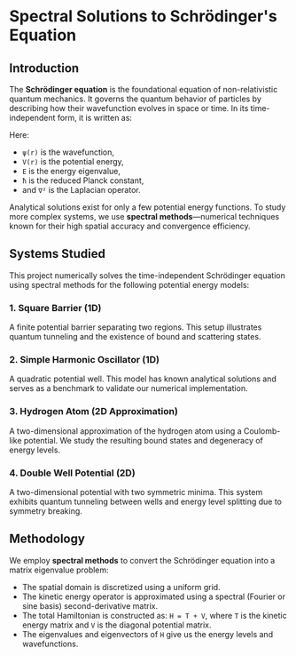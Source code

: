 # Spectral Solutions to Schrödinger's Equation

## Introduction

The **Schrödinger equation** is the foundational equation of non-relativistic quantum mechanics. It governs the quantum behavior of particles by describing how their wavefunction evolves in space or time. In its time-independent form, it is written as:

Here:
- `ψ(r)` is the wavefunction,
- `V(r)` is the potential energy,
- `E` is the energy eigenvalue,
- `ħ` is the reduced Planck constant,
- and `∇²` is the Laplacian operator.

Analytical solutions exist for only a few potential energy functions. To study more complex systems, we use **spectral methods**—numerical techniques known for their high spatial accuracy and convergence efficiency.

## Systems Studied

This project numerically solves the time-independent Schrödinger equation using spectral methods for the following potential energy models:

### 1. Square Barrier (1D)

A finite potential barrier separating two regions. This setup illustrates quantum tunneling and the existence of bound and scattering states.

### 2. Simple Harmonic Oscillator (1D)

A quadratic potential well. This model has known analytical solutions and serves as a benchmark to validate our numerical implementation.

### 3. Hydrogen Atom (2D Approximation)

A two-dimensional approximation of the hydrogen atom using a Coulomb-like potential. We study the resulting bound states and degeneracy of energy levels.

### 4. Double Well Potential (2D)

A two-dimensional potential with two symmetric minima. This system exhibits quantum tunneling between wells and energy level splitting due to symmetry breaking.

## Methodology

We employ **spectral methods** to convert the Schrödinger equation into a matrix eigenvalue problem:

- The spatial domain is discretized using a uniform grid.
- The kinetic energy operator is approximated using a spectral (Fourier or sine basis) second-derivative matrix.
- The total Hamiltonian is constructed as: `H = T + V`, where `T` is the kinetic energy matrix and `V` is the diagonal potential matrix.
- The eigenvalues and eigenvectors of `H` give us the energy levels and wavefunctions.
